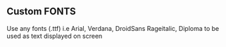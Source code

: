 ## Custom FONTS

Use any fonts (.ttf) i.e Arial, Verdana, DroidSans Rageitalic, Diploma to be used as text displayed on screen